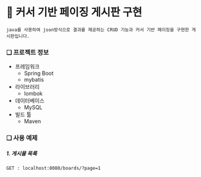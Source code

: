 # &#128640; 커서 기반 페이징 게시판 구현
    java를 사용하여 json방식으로 결과를 제공하는 CRUD 기능과 커서 기반 페이징을 구현한 게시판입니다. 
### &#10065; 프로젝트 정보
* 프레임워크
  * Spring Boot
  * mybatis
* 라이브러리
  * lombok
* 데이터베이스
  * MySQL
* 빌드 툴
  * Maven

### &#10065; 사용 예제
##### 1. 게시물 목록
    GET : localhost:8080/boards/?page=1
